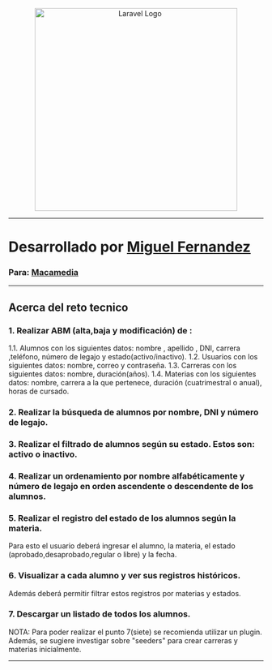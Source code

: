 <p align="center"><a href="https://laravel.com" target="_blank"><img src="https://raw.githubusercontent.com/laravel/art/master/logo-lockup/5%20SVG/2%20CMYK/1%20Full%20Color/laravel-logolockup-cmyk-red.svg" width="400" alt="Laravel Logo"></a></p>
<!--
<p align="center">
<a href="https://github.com/laravel/framework/actions"><img src="https://github.com/laravel/framework/workflows/tests/badge.svg" alt="Build Status"></a>
<a href="https://packagist.org/packages/laravel/framework"><img src="https://img.shields.io/packagist/dt/laravel/framework" alt="Total Downloads"></a>
<a href="https://packagist.org/packages/laravel/framework"><img src="https://img.shields.io/packagist/v/laravel/framework" alt="Latest Stable Version"></a>
<a href="https://packagist.org/packages/laravel/framework"><img src="https://img.shields.io/packagist/l/laravel/framework" alt="License"></a>
</p>
-->

----

<h1>Desarrollado por <a href="https://portfolio-miguel-fernandez-v2.vercel.app" target="_blank">Miguel Fernandez</a></h1>
<h3>Para: <a href="https://macamedia.com.ar/" target="_blank">Macamedia</a> </h3>

----

## Acerca del reto tecnico

### 1. Realizar ABM (alta,baja y modificación) de :
1.1. Alumnos con los siguientes datos: nombre , apellido , DNI,
carrera ,teléfono, número de legajo y estado(activo/inactivo).
1.2. Usuarios con los siguientes datos: nombre, correo y contraseña.
1.3. Carreras con los siguientes datos: nombre, duración(años).
1.4. Materias con los siguientes datos: nombre, carrera a la que pertenece, duración (cuatrimestral o anual), horas de cursado. 

### 2. Realizar la búsqueda de alumnos por nombre, DNI y número de legajo. 

### 3. Realizar el filtrado de alumnos según su estado. Estos son: activo o inactivo. 

### 4. Realizar un ordenamiento por nombre alfabéticamente y número de legajo en orden ascendente o descendente de los alumnos. 

### 5. Realizar el registro del estado de los alumnos según la materia.
Para esto el usuario deberá ingresar el alumno, la materia, el estado (aprobado,desaprobado,regular o libre) y la fecha. 

### 6. Visualizar a cada alumno y ver sus registros históricos.
 Además deberá permitir filtrar estos registros por materias y estados. 

### 7. Descargar un listado de todos los alumnos. 

<span>
    NOTA: Para poder realizar el punto 7(siete) se recomienda utilizar un plugin. Además, se sugiere investigar sobre "seeders" para crear carreras y materias inicialmente. 
</span>

----



























